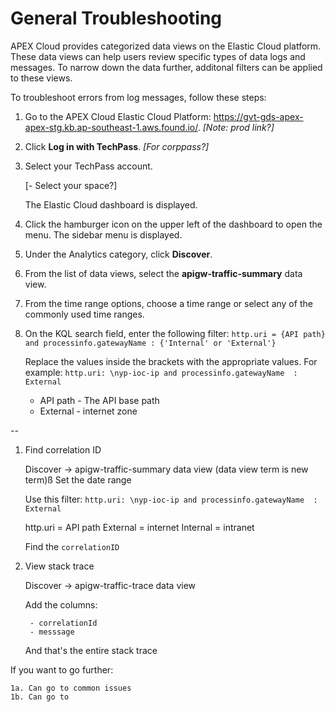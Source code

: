 # General Troubleshooting

APEX Cloud provides categorized data views on the Elastic Cloud platform. These data views can help users review specific types of data logs and messages. To narrow down the data further, additonal filters can be applied to these views.

To troubleshoot errors from log messages, follow these steps:
<!--


How about logging in?
Navigating to "space"?

Questions:
- are we sharing the staging link to Elastic platform? or is there a prod link?
- what if user is not a public officer (corppass account)? how do they log in?
- agency users - do they see all the spaces or do they go to a default space?
- 

-->

1. Go to the APEX Cloud Elastic Cloud Platform: https://gvt-gds-apex-apex-stg.kb.ap-southeast-1.aws.found.io/. *[Note: prod link?]*

1. Click **Log in with TechPass**. *[For corppass?]*

1. Select your TechPass account.

    [- Select your space?]

   The Elastic Cloud dashboard is displayed.

1. Click the hamburger icon on the upper left of the dashboard to open the menu. The sidebar menu is displayed.

1. Under the Analytics category, click **Discover**.

1. From the list of data views, select the **apigw-traffic-summary** data view.

1. From the time range options, choose a time range or select any of the commonly used time ranges.

1. On the KQL search field, enter the following filter:
`http.uri = {API path} and processinfo.gatewayName : {'Internal' or 'External'}`

    Replace the values inside the brackets with the appropriate values. For example: `http.uri: \nyp-ioc-ip and processinfo.gatewayName  : External `
    - API path - The API base path
    - External - internet zone

--

1. Find correlation ID

    Discover -> apigw-traffic-summary data view (data view term is new term)ß
    Set the date range

    Use this filter: `http.uri: \nyp-ioc-ip and processinfo.gatewayName  : External `

    http.uri = API path
    External = internet
    Internal = intranet

    Find the `correlationID`

2. View stack trace

    Discover -> apigw-traffic-trace data view 

    Add the columns:

        - correlationId
        - messsage
    And that's the entire stack trace


If you want to go further:

    1a. Can go to common issues
    1b. Can go to 


